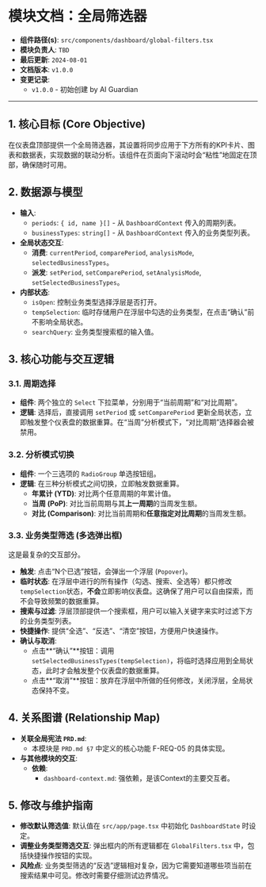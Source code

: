 # 模块文档：全局筛选器

- **组件路径(s)**: `src/components/dashboard/global-filters.tsx`
- **模块负责人**: `TBD`
- **最后更新**: `2024-08-01`
- **文档版本**: `v1.0.0`
- **变更记录**:
  - `v1.0.0` - 初始创建 by AI Guardian

---

## 1. 核心目标 (Core Objective)
在仪表盘顶部提供一个全局筛选器，其设置将同步应用于下方所有的KPI卡片、图表和数据表，实现数据的联动分析。该组件在页面向下滚动时会“粘性”地固定在顶部，确保随时可用。

## 2. 数据源与模型
- **输入**:
  - `periods`: `{ id, name }[]` - 从 `DashboardContext` 传入的周期列表。
  - `businessTypes`: `string[]` - 从 `DashboardContext` 传入的业务类型列表。
- **全局状态交互**:
  - **消费**: `currentPeriod`, `comparePeriod`, `analysisMode`, `selectedBusinessTypes`。
  - **派发**: `setPeriod`, `setComparePeriod`, `setAnalysisMode`, `setSelectedBusinessTypes`。
- **内部状态**:
  - `isOpen`: 控制业务类型选择浮层是否打开。
  - `tempSelection`: 临时存储用户在浮层中勾选的业务类型，在点击“确认”前不影响全局状态。
  - `searchQuery`: 业务类型搜索框的输入值。

## 3. 核心功能与交互逻辑
### 3.1. 周期选择
- **组件**: 两个独立的 `Select` 下拉菜单，分别用于“当前周期”和“对比周期”。
- **逻辑**: 选择后，直接调用 `setPeriod` 或 `setComparePeriod` 更新全局状态，立即触发整个仪表盘的数据重算。在“当周”分析模式下，“对比周期”选择器会被禁用。

### 3.2. 分析模式切换
- **组件**: 一个三选项的 `RadioGroup` 单选按钮组。
- **逻辑**: 在三种分析模式之间切换，立即触发数据重算。
    - **年累计 (YTD)**: 对比两个任意周期的年累计值。
    - **当周 (PoP)**: 对比当前周期与其**上一周期**的当周发生额。
    - **对比 (Comparison)**: 对比当前周期和**任意指定对比周期**的当周发生额。

### 3.3. 业务类型筛选 (多选弹出框)
这是最复杂的交互部分。
- **触发**: 点击“N个已选”按钮，会弹出一个浮层 (`Popover`)。
- **临时状态**: 在浮层中进行的所有操作（勾选、搜索、全选等）都只修改`tempSelection`状态，**不会**立即影响仪表盘。这确保了用户可以自由探索，而不会导致频繁的数据重算。
- **搜索与过滤**: 浮层顶部提供一个搜索框，用户可以输入关键字来实时过滤下方的业务类型列表。
- **快捷操作**: 提供“全选”、“反选”、“清空”按钮，方便用户快速操作。
- **确认与取消**:
  - 点击**“确认”**按钮：调用 `setSelectedBusinessTypes(tempSelection)`，将临时选择应用到全局状态，此时才会触发整个仪表盘的数据重算。
  - 点击**“取消”**按钮：放弃在浮层中所做的任何修改，关闭浮层，全局状态保持不变。

## 4. 关系图谱 (Relationship Map)
- **关联全局宪法 `PRD.md`**:
  - 本模块是 `PRD.md §7` 中定义的核心功能 F-REQ-05 的具体实现。
- **与其他模块的交互**:
  - **依赖**:
    - `dashboard-context.md`: 强依赖，是该Context的主要交互者。

## 5. 修改与维护指南
- **修改默认筛选值**: 默认值在 `src/app/page.tsx` 中初始化 `DashboardState` 时设定。
- **调整业务类型筛选交互**: 弹出框内的所有逻辑都在 `GlobalFilters.tsx` 中，包括快捷操作按钮的实现。
- **风险点**: 业务类型筛选的“反选”逻辑相对复杂，因为它需要知道哪些项当前在搜索结果中可见。修改时需要仔细测试边界情况。

